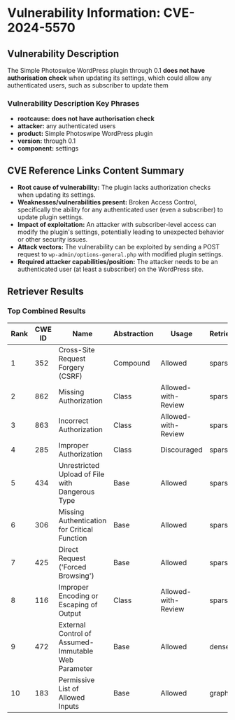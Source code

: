 # Vulnerability Information: CVE-2024-5570

## Vulnerability Description
The Simple Photoswipe WordPress plugin through 0.1 **does not have authorisation check** when updating its settings, which could allow any authenticated users, such as subscriber to update them

### Vulnerability Description Key Phrases
- **rootcause:** **does not have authorisation check**
- **attacker:** any authenticated users
- **product:** Simple Photoswipe WordPress plugin
- **version:** through 0.1
- **component:** settings

## CVE Reference Links Content Summary
- **Root cause of vulnerability:** The plugin lacks authorization checks when updating its settings.
- **Weaknesses/vulnerabilities present:** Broken Access Control, specifically the ability for any authenticated user (even a subscriber) to update plugin settings.
- **Impact of exploitation:** An attacker with subscriber-level access can modify the plugin's settings, potentially leading to unexpected behavior or other security issues.
- **Attack vectors:** The vulnerability can be exploited by sending a POST request to `wp-admin/options-general.php` with modified plugin settings.
- **Required attacker capabilities/position:** The attacker needs to be an authenticated user (at least a subscriber) on the WordPress site.

## Retriever Results

### Top Combined Results

| Rank | CWE ID | Name | Abstraction | Usage  | Retrievers | Individual Scores |
|------|--------|------|-------------|-------|------------|-------------------|
| 1 | 352 | Cross-Site Request Forgery (CSRF) | Compound | Allowed | sparse | 0.321 |
| 2 | 862 | Missing Authorization | Class | Allowed-with-Review | sparse | 0.264 |
| 3 | 863 | Incorrect Authorization | Class | Allowed-with-Review | sparse | 0.218 |
| 4 | 285 | Improper Authorization | Class | Discouraged | sparse | 0.197 |
| 5 | 434 | Unrestricted Upload of File with Dangerous Type | Base | Allowed | sparse | 0.192 |
| 6 | 306 | Missing Authentication for Critical Function | Base | Allowed | sparse | 0.185 |
| 7 | 425 | Direct Request ('Forced Browsing') | Base | Allowed | sparse | 0.178 |
| 8 | 116 | Improper Encoding or Escaping of Output | Class | Allowed-with-Review | sparse | 0.177 |
| 9 | 472 | External Control of Assumed-Immutable Web Parameter | Base | Allowed | dense | 0.390 |
| 10 | 183 | Permissive List of Allowed Inputs | Base | Allowed | graph | 0.002 |

